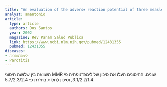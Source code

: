 ```yaml
---
title: "An evaluation of the adverse reaction potential of three measles-mumps-rubella combination vaccines"
analyst: amantonio
article:
  type: article
  authors: Dos Santos
  year: 2002
  magazine: Rev Panam Salud Publica
  link: https://www.ncbi.nlm.nih.gov/pubmed/12431355
  pubmed: 12431355
diseases:
- לימפדנופתיה
- Parotitis
---
```


השוואה בין שלושה חיסוני MMR שונים. החיסונים העלו את סיכון של לימפדנופתיה פי 3.1/2.2/1.4, וסיכון לחלות בחזרת פי 5.7/2.3/2.4.
